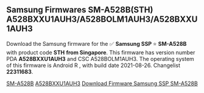 <h2>Samsung Firmwares SM-A528B(STH) A528BXXU1AUH3/A528BOLM1AUH3/A528BXXU1AUH3</h2>
Download the Samsung firmware for the ✅ <strong>Samsung SSP </strong> ⭐ <strong>SM-A528B</strong> with product code <strong>STH</strong> <strong> from Singapore</strong>. This firmware has version number PDA <strong>A528BXXU1AUH3</strong> and CSC A528BOLM1AUH3. The operating system of this firmware is Android R , with build date 2021-08-26. Changelist <strong>22311683</strong>.


[SM-A528B](https://samfirm.shop/samsung/model/SM-A528B)
[A528BXXU1AUH3](https://samfirm.shop/samsung/pda/A528BXXU1AUH3)
[Download Firmware Samsung SSP SM-A528B](https://samfirm.shop/samsung/firmware/454136)
